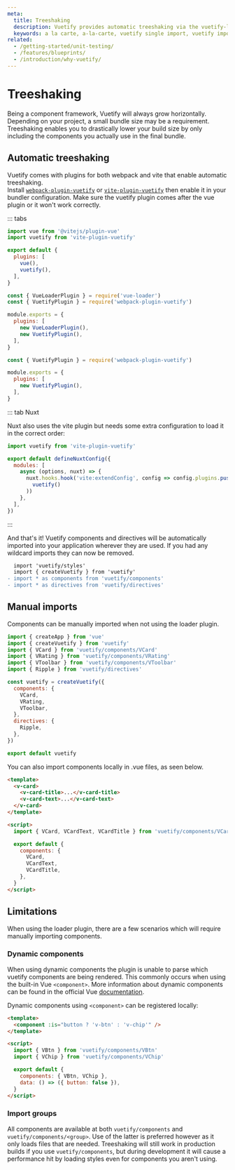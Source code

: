 ```yaml
---
meta:
  title: Treeshaking
  description: Vuetify provides automatic treeshaking via the vuetify-loader. Use only the features that you need and drastically reduce your package bundle size.
  keywords: a la carte, a-la-carte, vuetify single import, vuetify import, component importing, reduce vuetify size, treeshaking, tree shaking
related:
  - /getting-started/unit-testing/
  - /features/blueprints/
  - /introduction/why-vuetify/
---
```


# Treeshaking

Being a component framework, Vuetify will always grow horizontally. Depending on your project, a small bundle size may be a requirement. Treeshaking enables you to drastically lower your build size by only including the components you actually use in the final bundle.

<entry />

## Automatic treeshaking

Vuetify comes with plugins for both webpack and vite that enable automatic treeshaking.  \
Install [`webpack-plugin-vuetify`](https://www.npmjs.com/package/webpack-plugin-vuetify) or [`vite-plugin-vuetify`](https://www.npmjs.com/package/vite-plugin-vuetify) then enable it in your bundler configuration. Make sure the vuetify plugin comes after the vue plugin or it won't work correctly.

::: tabs

```js [Vite] { resource="vite.config.js" }
import vue from '@vitejs/plugin-vue'
import vuetify from 'vite-plugin-vuetify'

export default {
  plugins: [
    vue(),
    vuetify(),
  ],
}
```

```js [Webpack] { resource="webpack.config.js" }
const { VueLoaderPlugin } = require('vue-loader')
const { VuetifyPlugin } = require('webpack-plugin-vuetify')

module.exports = {
  plugins: [
    new VueLoaderPlugin(),
    new VuetifyPlugin(),
  ],
}
```

```js [Vue CLI] { resource="vue.config.js" }
const { VuetifyPlugin } = require('webpack-plugin-vuetify')

module.exports = {
  plugins: [
    new VuetifyPlugin(),
  ],
}
```

::: tab Nuxt
<p class="ma-4">Nuxt also uses the vite plugin but needs some extra configuration to load it in the correct order:</p>

```js { resource="nuxt.config.js" }
import vuetify from 'vite-plugin-vuetify'

export default defineNuxtConfig({
  modules: [
    async (options, nuxt) => {
      nuxt.hooks.hook('vite:extendConfig', config => config.plugins.push(
        vuetify()
      ))
    },
  ],
})
```

:::

And that's it! Vuetify components and directives will be automatically imported into your application wherever they are used. If you had any wildcard imports they can now be removed.

```diff { resource="main.js" }
  import 'vuetify/styles'
  import { createVuetify } from 'vuetify'
- import * as components from 'vuetify/components'
- import * as directives from 'vuetify/directives'
```

<discovery />

## Manual imports

Components can be manually imported when not using the loader plugin.

```js { resource="src/plugins/vuetify.js" }
import { createApp } from 'vue'
import { createVuetify } from 'vuetify'
import { VCard } from 'vuetify/components/VCard'
import { VRating } from 'vuetify/components/VRating'
import { VToolbar } from 'vuetify/components/VToolbar'
import { Ripple } from 'vuetify/directives'

const vuetify = createVuetify({
  components: {
    VCard,
    VRating,
    VToolbar,
  },
  directives: {
    Ripple,
  },
})

export default vuetify
```

You can also import components locally in .vue files, as seen below.

```html
<template>
  <v-card>
    <v-card-title>...</v-card-title>
    <v-card-text>...</v-card-text>
  </v-card>
</template>

<script>
  import { VCard, VCardText, VCardTitle } from 'vuetify/components/VCard'

  export default {
    components: {
      VCard,
      VCardText,
      VCardTitle,
    },
  }
</script>
```

## Limitations

When using the loader plugin, there are a few scenarios which will require manually importing components.

### Dynamic components

When using dynamic components the plugin is unable to parse which vuetify components are being rendered. This commonly occurs when using the built-in Vue `<component>`. More information about dynamic components can be found in the official Vue [documentation](https://vuejs.org/guide/essentials/component-basics.html#dynamic-components).

<!--
`v-data-iterator` can use any component via the content-tag prop. This component must be registered [globally](#markup-js-a-la-carte-manual):

```html
<template>
  <v-data-iterator content-tag="v-layout">
    ...
  </v-data-iterator>
</template>
```

```js
// src/plugins/vuetify.js

import Vue from 'vue'
import Vuetify, { VLayout } from 'vuetify/lib'

Vue.use(Vuetify, {
  components: { VLayout },
})

const opts = {}

export default new Vuetify(opts)
```
-->

Dynamic components using `<component>` can be registered locally:

```html
<template>
  <component :is="button ? 'v-btn' : 'v-chip'" />
</template>

<script>
  import { VBtn } from 'vuetify/components/VBtn'
  import { VChip } from 'vuetify/components/VChip'

  export default {
    components: { VBtn, VChip },
    data: () => ({ button: false }),
  }
</script>
```

### Import groups

All components are available at both `vuetify/components` and `vuetify/components/<group>`. Use of the latter is preferred however as it only loads files that are needed. Treeshaking will still work in production builds if you use `vuetify/components`, but during development it will cause a performance hit by loading styles even for components you aren't using.
